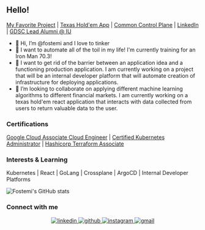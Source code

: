 ## Hello!
[My Favorite Project](https://github.iu.edu/fostemii/sp20-id-0008) | [Texas Hold'em App](https://github.com/Ape-Dreams/card-dead) | [Common Control Plane]() | [LinkedIn](https://www.linkedin.com/in/michael-foster-644892182/) | [GDSC Lead Alumni @ IU](https://gdsc.community.dev/indiana-university/)
- 👋 Hi, I’m @fostemi and I love to tinker
- 👀 I want to automate all of the toil in my life! I'm currently training for an Iron Man 70.3!
- 🌱 I want to get rid of the barrier between an application idea and a functioning production application. I am currently working on a project that will be an internal developer platform that will automate creation of infrastructure for deploying applications.
- 💞️ I’m looking to collaborate on applying different machine learning algorithms to different financial markets. I am currently working on a texas hold'em react application that interacts with data collected from users to return valuable data to the user.

### Certifications
[Google Cloud Associate Cloud Engineer](https://www.credential.net/bf9d58e2-cf7f-4946-b778-759f5f167e59?key=fa703b41c76d275402f81903506c1d999d11e717474fda204af5bd7d5a60cbd1) | [Certified Kubernetes Administrator](https://ti-user-certificates.s3.amazonaws.com/e0df7fbf-a057-42af-8a1f-590912be5460/8ef0ef3a-ffc6-43cb-9324-93d4dd97b0e0-michael-foster-e899d310-a533-4367-a51c-d074c3a9e81a-certificate.pdf) | [Hashicorp Terraform Associate](https://www.credly.com/badges/a9c521fa-f45f-42b2-a018-a7cc300aece7/linked_in_profile)

### Interests & Learning
Kubernetes | React | GoLang | Crossplane | ArgoCD | Internal Developer Platforms

![Fostemi's GitHub stats](https://github-readme-stats.vercel.app/api?username=fostemi&theme=onedark&show_icons=true)

### Connect with me  
<div align="center">
<a href="https://www.linkedin.com/in/michael-foster-644892182/" target="_blank">
<img src=https://img.shields.io/badge/linkedin-%231E77B5.svg?&style=for-the-badge&logo=linkedin&logoColor=white alt=linkedin style="margin-bottom: 5px;" />
</a>  
<a href="https://github.com/fostemi" target="_blank">
<img src=https://img.shields.io/badge/github-%2324292e.svg?&style=for-the-badge&logo=github&logoColor=white alt=github style="margin-bottom: 5px;" />
</a>
<a href="https://instagram.com/mi_foster17" target="_blank">
<img src=https://img.shields.io/badge/Instagram-E4405F?style=for-the-badge&logo=instagram&logoColor=white alt=instagram style="margin-bottom: 5px;" />
</a>
<a href="mifoster1723@gmail.com" target="_blank">
<img src=https://img.shields.io/badge/Gmail-D14836?style=for-the-badge&logo=gmail&logoColor=white alt=gmail style="margin-bottom: 5px;" />
</a>
</div> 

